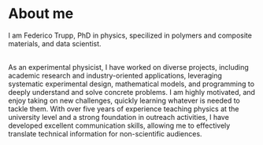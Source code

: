# About me
I am Federico Trupp, PhD in physics, specilized in polymers and composite materials, and data scientist.
<!-- Over 8 years of experience in experimental physics with a specialization in polymers and composite materials. Proven track record in contributing to technological innovation and effective technology transfers to industry partners. Extensive collaborations in multidisciplinary teams leading to significant market success with products such as Atom Protect Facemasks. Skilled in scientific writing (6 scientific publications), research and development (R&D), and the application of machine learning algorithms to material science.--!>
<br/>
As an experimental physicist, I have worked on diverse projects, including academic research and industry-oriented applications, leveraging systematic experimental design, mathematical models, and programming to deeply understand and solve concrete problems. I am highly motivated, and enjoy taking on new challenges, quickly learning whatever is needed to tackle them. With over five years of experience teaching physics at the university level and a strong foundation in outreach activities, I have developed excellent communication skills, allowing me to effectively translate technical information for non-scientific audiences.
